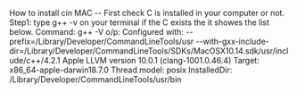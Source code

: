 How to install cin MAC
-- First check C is installed in your computer or not.
Step1: type g++ -v on your terminal if the C exists the it showes the list below.
Command: g++ -V
o/p: 
Configured with: --prefix=/Library/Developer/CommandLineTools/usr --with-gxx-include-dir=/Library/Developer/CommandLineTools/SDKs/MacOSX10.14.sdk/usr/include/c++/4.2.1
Apple LLVM version 10.0.1 (clang-1001.0.46.4)
Target: x86_64-apple-darwin18.7.0
Thread model: posix
InstalledDir: /Library/Developer/CommandLineTools/usr/bin
